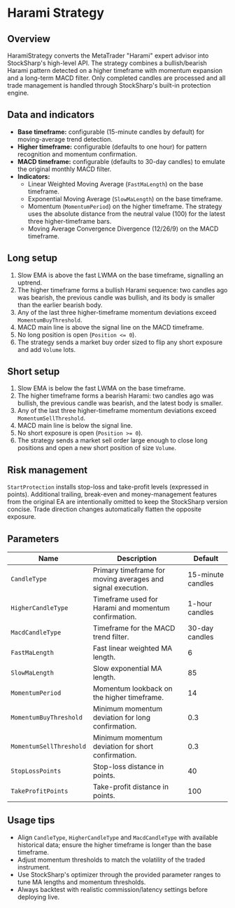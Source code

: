 # Harami Strategy

## Overview
HaramiStrategy converts the MetaTrader "Harami" expert advisor into StockSharp's high-level API. The strategy combines a bullish/bearish Harami pattern detected on a higher timeframe with momentum expansion and a long-term MACD filter. Only completed candles are processed and all trade management is handled through StockSharp's built-in protection engine.

## Data and indicators
- **Base timeframe:** configurable (15-minute candles by default) for moving-average trend detection.
- **Higher timeframe:** configurable (defaults to one hour) for pattern recognition and momentum confirmation.
- **MACD timeframe:** configurable (defaults to 30-day candles) to emulate the original monthly MACD filter.
- **Indicators:**
  - Linear Weighted Moving Average (`FastMaLength`) on the base timeframe.
  - Exponential Moving Average (`SlowMaLength`) on the base timeframe.
  - Momentum (`MomentumPeriod`) on the higher timeframe. The strategy uses the absolute distance from the neutral value (100) for the latest three higher-timeframe bars.
  - Moving Average Convergence Divergence (12/26/9) on the MACD timeframe.

## Long setup
1. Slow EMA is above the fast LWMA on the base timeframe, signalling an uptrend.
2. The higher timeframe forms a bullish Harami sequence: two candles ago was bearish, the previous candle was bullish, and its body is smaller than the earlier bearish body.
3. Any of the last three higher-timeframe momentum deviations exceed `MomentumBuyThreshold`.
4. MACD main line is above the signal line on the MACD timeframe.
5. No long position is open (`Position <= 0`).
6. The strategy sends a market buy order sized to flip any short exposure and add `Volume` lots.

## Short setup
1. Slow EMA is below the fast LWMA on the base timeframe.
2. The higher timeframe forms a bearish Harami: two candles ago was bullish, the previous candle was bearish, and the latest body is smaller.
3. Any of the last three higher-timeframe momentum deviations exceed `MomentumSellThreshold`.
4. MACD main line is below the signal line.
5. No short exposure is open (`Position >= 0`).
6. The strategy sends a market sell order large enough to close long positions and open a new short position of size `Volume`.

## Risk management
`StartProtection` installs stop-loss and take-profit levels (expressed in points). Additional trailing, break-even and money-management features from the original EA are intentionally omitted to keep the StockSharp version concise. Trade direction changes automatically flatten the opposite exposure.

## Parameters
| Name | Description | Default |
| ---- | ----------- | ------- |
| `CandleType` | Primary timeframe for moving averages and signal execution. | 15-minute candles |
| `HigherCandleType` | Timeframe used for Harami and momentum confirmation. | 1-hour candles |
| `MacdCandleType` | Timeframe for the MACD trend filter. | 30-day candles |
| `FastMaLength` | Fast linear weighted MA length. | 6 |
| `SlowMaLength` | Slow exponential MA length. | 85 |
| `MomentumPeriod` | Momentum lookback on the higher timeframe. | 14 |
| `MomentumBuyThreshold` | Minimum momentum deviation for long confirmation. | 0.3 |
| `MomentumSellThreshold` | Minimum momentum deviation for short confirmation. | 0.3 |
| `StopLossPoints` | Stop-loss distance in points. | 40 |
| `TakeProfitPoints` | Take-profit distance in points. | 100 |

## Usage tips
- Align `CandleType`, `HigherCandleType` and `MacdCandleType` with available historical data; ensure the higher timeframe is longer than the base timeframe.
- Adjust momentum thresholds to match the volatility of the traded instrument.
- Use StockSharp's optimizer through the provided parameter ranges to tune MA lengths and momentum thresholds.
- Always backtest with realistic commission/latency settings before deploying live.
